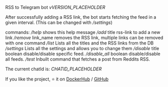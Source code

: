 RSS to Telegram bot *vVERSION_PLACEHOLDER* 

After successfully adding a RSS link, the bot starts fetching the feed in a given interval. (This can be changed with */settings*)

commands: 
*/help* shows this help message
*/add* title rss-link to add a new link
*/remove* link_name removes the RSS link, multiple links can be removed with one command
*/list* Lists all the titles and the RSS links from the DB
*/settings* Lists all the settings and allows you to change them
*/disable* title boolean disable/disable specific feed.
*/disable_all* boolean disable/disable all feeds.
*/test* Inbuilt command that fetches a post from Reddits RSS.

The current chatId is: *CHATID_PLACEHOLDER*

If you like the project, ⭐ it on [DockerHub](https://hub.docker.com/r/bokker/rss.to.telegram) / [GitHub](https://www.github.com/BoKKeR/RSS-to-Telegram-Bot)